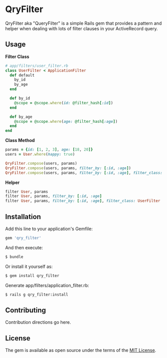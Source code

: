 # QryFilter
QryFilter aka "QueryFilter" is a simple Rails gem that provides a pattern and helper when dealing with lots of filter clauses in your ActiveRecord query.

## Usage
**Filter Class**
```ruby
# app/filters/user_filter.rb
class UserFilter < ApplicationFilter
  def default
    by_id
    by_age
  end

  def by_id
    @scope = @scope.where(id: @filter_hash[:id])
  end

  def by_age
    @scope = @scope.where(age: @filter_hash[:age])
  end
end
```

**Class Method**
```ruby
params = {id: [1, 2, 3], age: [18, 20]}
users = User.where(happy: true)

QryFilter.compose(users, params)
QryFilter.compose(users, params, filter_by: [:id, :age])
QryFilter.compose(users, params, filter_by: [:id, :age], filter_class: UserFilter)
```

**Helper**
```ruby
filter User, params
filter User, params, filter_by: [:id, :age]
filter User, params, filter_by: [:id, :age], filter_class: UserFilter
```

## Installation
Add this line to your application's Gemfile:

```ruby
gem 'qry_filter'
```

And then execute:
```bash
$ bundle
```

Or install it yourself as:
```bash
$ gem install qry_filter
```

Generate app/filters/application_filter.rb: 
```bash
$ rails g qry_filter:install
```

## Contributing
Contribution directions go here.

## License
The gem is available as open source under the terms of the [MIT License](https://opensource.org/licenses/MIT).

